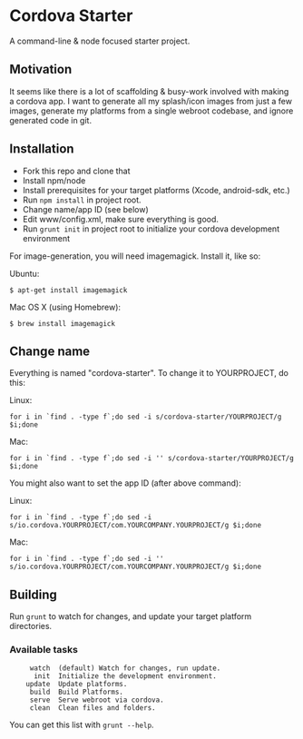 # Cordova Starter

A command-line & node focused starter project.

## Motivation

It seems like there is a lot of scaffolding & busy-work involved with making a cordova app.  I want to generate all my splash/icon images from just a few  images, generate my platforms from a single webroot codebase, and ignore generated code in git.

## Installation

*  Fork this repo and clone that
*  Install npm/node
*  Install prerequisites for your target platforms (Xcode, android-sdk, etc.)
*  Run `npm install` in project root.
*  Change name/app ID (see below)
*  Edit www/config.xml, make sure everything is good.
*  Run `grunt init` in project root to initialize your cordova development environment

For image-generation, you will need imagemagick. Install it, like so:

Ubuntu:

```
$ apt-get install imagemagick
```

Mac OS X (using Homebrew):

```
$ brew install imagemagick
```


## Change name

Everything is named "cordova-starter". To change it to YOURPROJECT, do this:

Linux:

```
for i in `find . -type f`;do sed -i s/cordova-starter/YOURPROJECT/g $i;done
```

Mac:

```
for i in `find . -type f`;do sed -i '' s/cordova-starter/YOURPROJECT/g $i;done
```

You might also want to set the app ID (after above command):

Linux:

```
for i in `find . -type f`;do sed -i s/io.cordova.YOURPROJECT/com.YOURCOMPANY.YOURPROJECT/g $i;done
```

Mac:

```
for i in `find . -type f`;do sed -i '' s/io.cordova.YOURPROJECT/com.YOURCOMPANY.YOURPROJECT/g $i;done
```

## Building

Run `grunt` to watch for changes, and update your target platform directories.

### Available tasks

         watch  (default) Watch for changes, run update.
          init  Initialize the development environment.
        update  Update platforms.
         build  Build Platforms.
         serve  Serve webroot via cordova.
         clean  Clean files and folders.

You can get this list with `grunt --help`.